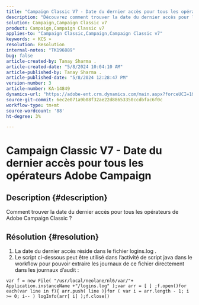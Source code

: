 ```yaml
---
title: "Campaign Classic V7 - Date du dernier accès pour tous les opérateurs Adobe Campaign"
description: "Découvrez comment trouver la date du dernier accès pour les opérateurs Adobe Campaign Classic."
solution: Campaign,Campaign Classic v7
product: Campaign,Campaign Classic v7
applies-to: "Campaign Classic,Campaign,Campaign Classic v7"
keywords: « KCS »
resolution: Resolution
internal-notes: "TK196889"
bug: false
article-created-by: Tanay Sharma .
article-created-date: "5/8/2024 10:04:10 AM"
article-published-by: Tanay Sharma .
article-published-date: "5/8/2024 12:28:47 PM"
version-number: 3
article-number: KA-14849
dynamics-url: "https://adobe-ent.crm.dynamics.com/main.aspx?forceUCI=1&pagetype=entityrecord&etn=knowledgearticle&id=b2859c4b-220d-ef11-9f8a-6045bd026dc7"
source-git-commit: 6ec2e071a9b08f32ae22d88653350ccdbfac6f0c
workflow-type: tm+mt
source-wordcount: '88'
ht-degree: 3%

---
```


# Campaign Classic V7 - Date du dernier accès pour tous les opérateurs Adobe Campaign

## Description {#description}


Comment trouver la date du dernier accès pour tous les opérateurs de Adobe Campaign Classic ?


## Résolution {#resolution}


1. La date du dernier accès réside dans le fichier logins.log .
2. Le script ci-dessous peut être utilisé dans l’activité de script java dans le workflow pour pouvoir extraire les journaux de ce fichier directement dans les journaux d’audit :



```
var f = new File( "/usr/local/neolane/nl6/var/"+ Application.instanceName +"/logins.log" );var arr = [ ] ;f.open()for each(var line in f){ arr.push( line )}for ( var i = arr.length - 1; i >= 0; i-- ) logInfo(arr[ i] );f.close()
```



